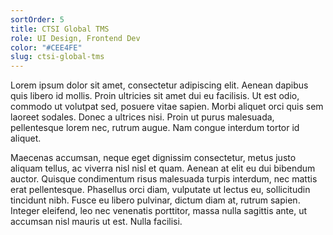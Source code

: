 ```yaml
---
sortOrder: 5
title: CTSI Global TMS
role: UI Design, Frontend Dev
color: "#CEE4FE"
slug: ctsi-global-tms
---
```


Lorem ipsum dolor sit amet, consectetur adipiscing elit. Aenean dapibus quis libero id mollis. Proin ultricies sit amet dui eu facilisis. Ut est odio, commodo ut volutpat sed, posuere vitae sapien. Morbi aliquet orci quis sem laoreet sodales. Donec a ultrices nisi. Proin ut purus malesuada, pellentesque lorem nec, rutrum augue. Nam congue interdum tortor id aliquet.

Maecenas accumsan, neque eget dignissim consectetur, metus justo aliquam tellus, ac viverra nisl nisl et quam. Aenean at elit eu dui bibendum auctor. Quisque condimentum risus malesuada turpis interdum, nec mattis erat pellentesque. Phasellus orci diam, vulputate ut lectus eu, sollicitudin tincidunt nibh. Fusce eu libero pulvinar, dictum diam at, rutrum sapien. Integer eleifend, leo nec venenatis porttitor, massa nulla sagittis ante, ut accumsan nisl mauris ut est. Nulla facilisi.

